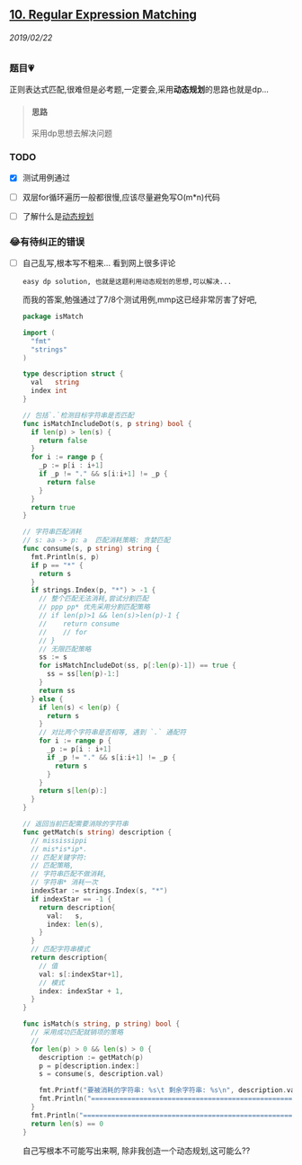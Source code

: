 ## [10. Regular Expression Matching](https://leetcode.com/problems/regular-expression-matching/)

###### 2019/02/22

### 题目💗
正则表达式匹配,很难但是必考题,一定要会,采用**动态规划**的思路也就是dp...


> #### 思路
> 采用dp思想去解决问题


### TODO
- [x] 测试用例通过
- [ ] 双层for循环遍历一般都很慢,应该尽量避免写O(m*n)代码
- [ ] 了解什么是[动态规划](../dynamic-programing/README.md)


<!-- ### 感想 -->
<!-- 做了这道题我才真正理解了正则匹配,什么叫做正则匹配中的**回溯算法**.这才堪堪入门算法.我有点懂了正则里面的回溯匹配了.其核心不正是这种匹配消耗策略吗,好吧,我完全错误,这题应该用dp思想去解决.另外也非常反感有些自以为是的人,看别人学得慢就骂人家智障.有些东西例如动态规划,你没学过根本就不可能解决得了这类的问题,根本不是智商的问题,除非你自己能创造一个动态规划,这可能吗?前人花了多少年才总结出动态规划算法思想?学得慢只能说明学习方法有问题,这根本与**智障**无关.没有人是可以凭空创造动态规划的. -->


### 😂有待纠正的错误
- [ ] 自己乱写,根本写不粗来...
  看到网上很多评论 
  ```
  easy dp solution, 也就是这题利用动态规划的思想,可以解决...
  ```
  而我的答案,勉强通过了7/8个测试用例,mmp这已经非常厉害了好吧,
  ```go
  package isMatch

  import (
    "fmt"
    "strings"
  )

  type description struct {
    val   string
    index int
  }

  // 包括`.`检测目标字符串是否匹配
  func isMatchIncludeDot(s, p string) bool {
    if len(p) > len(s) {
      return false
    }
    for i := range p {
      _p := p[i : i+1]
      if _p != "." && s[i:i+1] != _p {
        return false
      }
    }
    return true
  }

  // 字符串匹配消耗
  // s: aa -> p: a  匹配消耗策略: 贪婪匹配
  func consume(s, p string) string {
    fmt.Println(s, p)
    if p == "*" {
      return s
    }
    if strings.Index(p, "*") > -1 {
      // 整个匹配无法消耗,尝试分割匹配
      // ppp pp* 优先采用分割匹配策略
      // if len(p)>1 && len(s)>len(p)-1 {
      // 	return consume
      // 	// for
      // }
      // 无限匹配策略
      ss := s
      for isMatchIncludeDot(ss, p[:len(p)-1]) == true {
        ss = ss[len(p)-1:]
      }
      return ss
    } else {
      if len(s) < len(p) {
        return s
      }
      // 对比两个字符串是否相等, 遇到 `.` 通配符
      for i := range p {
        _p := p[i : i+1]
        if _p != "." && s[i:i+1] != _p {
          return s
        }
      }
      return s[len(p):]
    }
  }

  // 返回当前匹配需要消除的字符串
  func getMatch(s string) description {
    // mississippi
    // mis*is*ip*.
    // 匹配关键字符:
    // 匹配策略,
    // 字符串匹配不做消耗,
    // 字符串* 消耗一次
    indexStar := strings.Index(s, "*")
    if indexStar == -1 {
      return description{
        val:   s,
        index: len(s),
      }
    }
    // 匹配字符串模式
    return description{
      // 值
      val: s[:indexStar+1],
      // 模式
      index: indexStar + 1,
    }
  }

  func isMatch(s string, p string) bool {
    // 采用成功匹配就销项的策略
    //
    for len(p) > 0 && len(s) > 0 {
      description := getMatch(p)
      p = p[description.index:]
      s = consume(s, description.val)

      fmt.Printf("要被消耗的字符串: %s\t 剩余字符串: %s\n", description.val, p)
      fmt.Println("===========================================================", s)
    }
    fmt.Println("===========================================================")
    return len(s) == 0
  }
  ```
  自己写根本不可能写出来啊, 除非我创造一个动态规划,这可能么??


